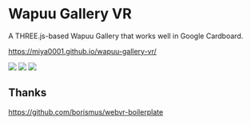 # Wapuu Gallery VR

A THREE.js-based Wapuu Gallery that works well in Google Cardboard.

https://miya0001.github.io/wapuu-gallery-vr/

![](https://miya0001.github.io/wapuu-gallery-vr/img/IMG_3529.jpg)
![](https://miya0001.github.io/wapuu-gallery-vr/img/IMG_3535.jpg)
![](https://miya0001.github.io/wapuu-gallery-vr/img/IMG_3531.jpg)

## Thanks

https://github.com/borismus/webvr-boilerplate
